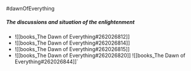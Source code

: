 #dawnOfEverything
##### The discussions and situation of the enlightenment

- ![[books_The Dawn of Everything#262026812]]
- ![[books_The Dawn of Everything#262026814]]
- ![[books_The Dawn of Everything#262026815]]
- ![[books_The Dawn of Everything#262026820]] 
![[books_The Dawn of Everything#262026844]]`